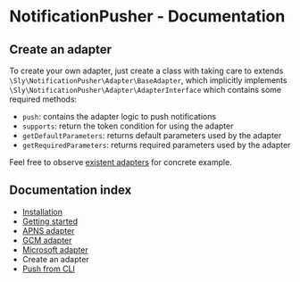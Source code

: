 # NotificationPusher - Documentation

## Create an adapter

To create your own adapter, just create a class with taking care to extends `\Sly\NotificationPusher\Adapter\BaseAdapter`,
which implicitly implements `\Sly\NotificationPusher\Adapter\AdapterInterface` which contains some required methods:

* `push`: contains the adapter logic to push notifications
* `supports`: return the token condition for using the adapter
* `getDefaultParameters`: returns default parameters used by the adapter
* `getRequiredParameters`: returns required parameters used by the adapter

Feel free to observe [existent adapters](https://github.com/unit27/NotificationPusher/tree/master/src/Sly/NotificationPusher/Adapter) for concrete example.

## Documentation index

* [Installation](https://github.com/unit27/NotificationPusher/blob/master/doc/installation.md)
* [Getting started](https://github.com/unit27/NotificationPusher/blob/master/doc/getting-started.md)
* [APNS adapter](https://github.com/unit27/NotificationPusher/blob/master/doc/apns-adapter.md)
* [GCM adapter](https://github.com/unit27/NotificationPusher/blob/master/doc/gcm-adapter.md)
* [Microsoft adapter](https://github.com/unit27/NotificationPusher/blob/master/doc/ms-adapter.md)
* Create an adapter
* [Push from CLI](https://github.com/unit27/NotificationPusher/blob/master/doc/push-from-cli.md)
